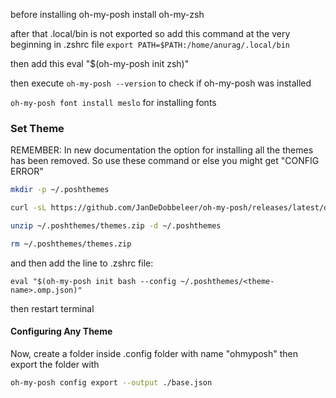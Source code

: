 before installing oh-my-posh install oh-my-zsh

after that .local/bin is not exported so add this command at the very beginning in .zshrc file
`export PATH=$PATH:/home/anurag/.local/bin`

then add this eval "$(oh-my-posh init zsh)" 

then execute `oh-my-posh --version` to check if oh-my-posh was installed 

`oh-my-posh font install meslo` for installing fonts

### Set Theme
REMEMBER: In new documentation the option for installing all the themes has been removed. So use these command or else you might get "CONFIG ERROR"

``` bash
mkdir -p ~/.poshthemes
```

```bash
curl -sL https://github.com/JanDeDobbeleer/oh-my-posh/releases/latest/download/themes.zip -o ~/.poshthemes/themes.zip
```

```bash
unzip ~/.poshthemes/themes.zip -d ~/.poshthemes
```

```bash
rm ~/.poshthemes/themes.zip
```

and then add the line to .zshrc file: 
```.zshrc
eval "$(oh-my-posh init bash --config ~/.poshthemes/<theme-name>.omp.json)"
```

then restart terminal
#### Configuring Any Theme
Now, create a folder inside .config folder with name "ohmyposh"
then export the folder with 
```bash
oh-my-posh config export --output ./base.json
```
